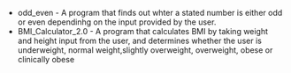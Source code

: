 * odd_even - A program that finds out whter a stated number is either odd or even dependinhg on the input provided by the user. 
* BMI_Calculator_2.0 - A program that calculates BMI by taking weight and height input from the user, and determines whether the user is underweight, normal weight,slightly overweight, overweight, obese or clinically obese
